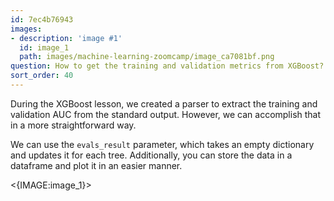 ```yaml
---
id: 7ec4b76943
images:
- description: 'image #1'
  id: image_1
  path: images/machine-learning-zoomcamp/image_ca7081bf.png
question: How to get the training and validation metrics from XGBoost?
sort_order: 40
---
```


During the XGBoost lesson, we created a parser to extract the training and validation AUC from the standard output. However, we can accomplish that in a more straightforward way.

We can use the `evals_result` parameter, which takes an empty dictionary and updates it for each tree. Additionally, you can store the data in a dataframe and plot it in an easier manner.

<{IMAGE:image_1}>
